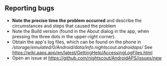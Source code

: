 Reporting bugs
--------------
- **Note the precise time the problem occurred** and describe the circumstances and steps that caused
  the problem
- Note the Build version (found in the About dialog in the app, when pressing the three dots in the
  upper-right corner).
- Obtain the app's log files, which can be found on the phone in
  _/storage/emulated/0/Android/data/info.nightscout.androidaps/_
  See https://wiki.aaps.app/en/latest/GettingHelp/AccessingLogFiles.html
- Open an issue at https://github.com/nightscout/AndroidAPS/issues/new

